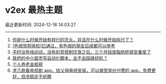 # v2ex 最热主题

最近更新时间: 2024-12-16 14:03:27

--- 
1. [你是什么时候开始有转行的念头，并且在什么时候开始执行了？](https://www.v2ex.com/t/1097759) 
2. [[色弱驾照体检]已通过，有色弱的朋友后续都可以参考](https://www.v2ex.com/t/1097760) 
3. [平时没有啥运动，没有刻意控制饮食之后，三个月轻度脂肪肝就变重度了](https://www.v2ex.com/t/1097768) 
4. [政府的中介超市写自动化脚本，会不会踩缝纫机？](https://www.v2ex.com/t/1097773) 
5. [个人养老金抵税](https://www.v2ex.com/t/1097783) 
6. [求几款看电视剧 app，给父母电视安装，可以接受低价付费的 app，免费更好，但求稳定不折腾](https://www.v2ex.com/t/1097788) 
